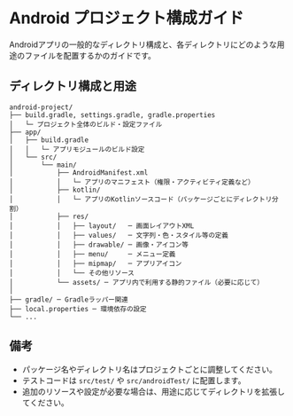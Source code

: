 # Android プロジェクト構成ガイド

Androidアプリの一般的なディレクトリ構成と、各ディレクトリにどのような用途のファイルを配置するかのガイドです。

## ディレクトリ構成と用途

```
android-project/
├── build.gradle, settings.gradle, gradle.properties
│   └─ プロジェクト全体のビルド・設定ファイル
├── app/
│   ├── build.gradle
│   │   └─ アプリモジュールのビルド設定
│   └── src/
│       └── main/
│           ├── AndroidManifest.xml
│           │   └─ アプリのマニフェスト（権限・アクティビティ定義など）
│           ├── kotlin/
│           │   └─ アプリのKotlinソースコード（パッケージごとにディレクトリ分割）
│           ├── res/
│           │   ├── layout/   ─ 画面レイアウトXML
│           │   ├── values/   ─ 文字列・色・スタイル等の定義
│           │   ├── drawable/ ─ 画像・アイコン等
│           │   ├── menu/     ─ メニュー定義
│           │   ├── mipmap/   ─ アプリアイコン
│           │   └── その他リソース
│           └── assets/ ─ アプリ内で利用する静的ファイル（必要に応じて）
│
├── gradle/ ─ Gradleラッパー関連
├── local.properties ─ 環境依存の設定
└── ...
```

## 備考
- パッケージ名やディレクトリ名はプロジェクトごとに調整してください。
- テストコードは `src/test/` や `src/androidTest/` に配置します。
- 追加のリソースや設定が必要な場合は、用途に応じてディレクトリを拡張してください。 